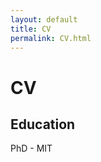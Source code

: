```yaml
---
layout: default
title: CV
permalink: CV.html
---
```


<div class="blurb">
	<h1>CV</h1>
	<h2>Education</h2>
	<p>PhD - MIT</p>
</div><!-- /.blurb -->

